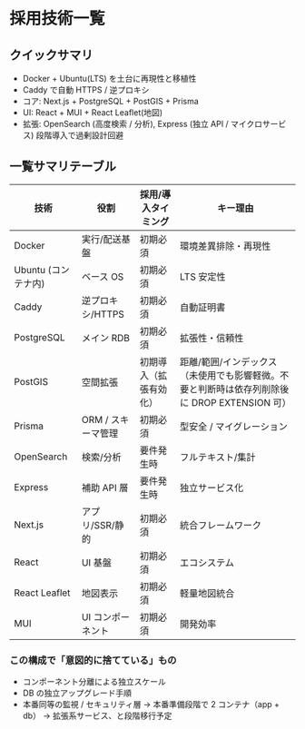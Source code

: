 # 採用技術一覧

## クイックサマリ

- Docker + Ubuntu(LTS) を土台に再現性と移植性
- Caddy で自動 HTTPS / 逆プロキシ
- コア: Next.js + PostgreSQL + PostGIS + Prisma
- UI: React + MUI + React Leaflet(地図)
- 拡張: OpenSearch (高度検索 / 分析), Express (独立 API / マイクロサービス) 段階導入で過剰設計回避

## 一覧サマリテーブル

| 技術                | 役割               | 採用/導入タイミング    | キー理由                                                                                     |
| ------------------- | ------------------ | ---------------------- | -------------------------------------------------------------------------------------------- |
| Docker              | 実行/配送基盤      | 初期必須               | 環境差異排除・再現性                                                                         |
| Ubuntu (コンテナ内) | ベース OS          | 初期必須               | LTS 安定性                                                                                   |
| Caddy               | 逆プロキシ/HTTPS   | 初期必須               | 自動証明書                                                                                   |
| PostgreSQL          | メイン RDB         | 初期必須               | 拡張性・信頼性                                                                               |
| PostGIS             | 空間拡張           | 初期導入（拡張有効化） | 距離/範囲/インデックス（未使用でも影響軽微。不要と判断時は依存列削除後に DROP EXTENSION 可） |
| Prisma              | ORM / スキーマ管理 | 初期必須               | 型安全 / マイグレーション                                                                    |
| OpenSearch          | 検索/分析          | 要件発生時             | フルテキスト/集計                                                                            |
| Express             | 補助 API 層        | 要件発生時             | 独立サービス化                                                                               |
| Next.js             | アプリ/SSR/静的    | 初期必須               | 統合フレームワーク                                                                           |
| React               | UI 基盤            | 初期必須               | エコシステム                                                                                 |
| React Leaflet       | 地図表示           | 初期必須               | 軽量地図統合                                                                                 |
| MUI                 | UI コンポーネント  | 初期必須               | 開発効率                                                                                     |


### この構成で「意図的に捨てている」もの

- コンポーネント分離による独立スケール
- DB の独立アップグレード手順
- 本番同等の監視 / セキュリティ層
  → 本番準備段階で 2 コンテナ（app + db） → 拡張系サービス、と段階移行予定
